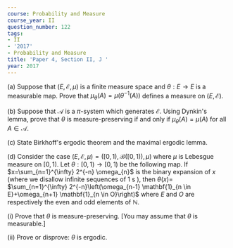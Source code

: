 ```yaml
---
course: Probability and Measure
course_year: II
question_number: 122
tags:
- II
- '2017'
- Probability and Measure
title: 'Paper 4, Section II, J '
year: 2017
---
```




(a) Suppose that $(E, \mathcal{E}, \mu)$ is a finite measure space and $\theta: E \rightarrow E$ is a measurable map. Prove that $\mu_{\theta}(A)=\mu\left(\theta^{-1}(A)\right)$ defines a measure on $(E, \mathcal{E})$.

(b) Suppose that $\mathcal{A}$ is a $\pi$-system which generates $\mathcal{E}$. Using Dynkin's lemma, prove that $\theta$ is measure-preserving if and only if $\mu_{\theta}(A)=\mu(A)$ for all $A \in \mathcal{A}$.

(c) State Birkhoff's ergodic theorem and the maximal ergodic lemma.

(d) Consider the case $(E, \mathcal{E}, \mu)=([0,1), \mathcal{B}([0,1)), \mu)$ where $\mu$ is Lebesgue measure on $[0,1)$. Let $\theta:[0,1) \rightarrow[0,1)$ be the following map. If $x=\sum_{n=1}^{\infty} 2^{-n} \omega_{n}$ is the binary expansion of $x$ (where we disallow infinite sequences of $1 \mathrm{~s}$ ), then $\theta(x)=$ $\sum_{n=1}^{\infty} 2^{-n}\left(\omega_{n-1} \mathbf{1}_{n \in E}+\omega_{n+1} \mathbf{1}_{n \in O}\right)$ where $E$ and $O$ are respectively the even and odd elements of $\mathbb{N}$.

(i) Prove that $\theta$ is measure-preserving. [You may assume that $\theta$ is measurable.]

(ii) Prove or disprove: $\theta$ is ergodic.